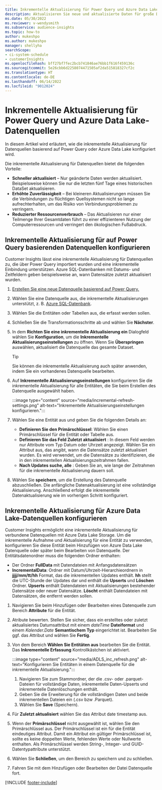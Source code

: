 ```yaml
---
title: Inkrementelle Aktualisierung für Power Query und Azure Data Lake-Datenquellen
description: Aktualisieren Sie neue und aktualisierte Daten für große Datenquellen basierend auf Power Query oder Azure Data Lake-Datenquellen.
ms.date: 05/30/2022
ms.reviewer: v-wendysmith
ms.subservice: audience-insights
ms.topic: how-to
author: mukeshpo
ms.author: mukeshpo
manager: shellyha
searchScope:
- ci-system-schedule
- customerInsights
ms.openlocfilehash: bff27bf7fec2bcb741846ae76bb1f616f459136c
ms.sourcegitcommit: 5e26cbb6d2258074471505af2da515818327cf2c
ms.translationtype: HT
ms.contentlocale: de-DE
ms.lasthandoff: 06/14/2022
ms.locfileid: "9012024"
---
```

# <a name="incremental-refresh-for-power-query-and-azure-data-lake-data-sources"></a>Inkrementelle Aktualisierung für Power Query und Azure Data Lake-Datenquellen

In diesem Artikel wird erläutert, wie die inkrementelle Aktualisierung für Datenquellen basierend auf Power Query oder Azure Data Lake konfiguriert wird.

Die inkrementelle Aktualisierung für Datenquellen bietet die folgenden Vorteile:

- **Schneller aktualisiert** – Nur geänderte Daten werden aktualisiert. Beispielsweise können Sie nur die letzten fünf Tage eines historischen DataSet aktualisieren.
- **Erhöhte Zuverlässigkeit** – Bei kleineren Aktualisierungen müssen Sie die Verbindungen zu flüchtigen Quellsystemen nicht so lange aufrechterhalten, um das Risiko von Verbindungsproblemen zu verringern.
- **Reduzierter Ressourcenverbrauch** – Das Aktualisieren nur einer Teilmenge Ihrer Gesamtdaten führt zu einer effizienteren Nutzung der Computerressourcen und verringert den ökologischen Fußabdruck.

## <a name="configure-incremental-refresh-for-data-sources-based-on-power-query"></a>Inkrementelle Aktualisierung für auf Power Query basierenden Datenquellen konfigurieren

Customer Insights lässt eine inkrementelle Aktualisierung für Datenquellen zu, die über Power Query importiert wurden und eine inkrementelle Einbindung unterstützen. Azure SQL-Datenbanken mit Datums- und Zeitfeldern geben beispielsweise an, wann Datensätze zuletzt aktualisiert wurden.

1. [Erstellen Sie eine neue Datenquelle basierend auf Power Query.](connect-power-query.md)

1. Wählen Sie eine Datenquelle aus, die inkrementelle Aktualisierungen unterstützt, z. B. [Azure SQL-Datenbank](/power-query/connectors/azuresqldatabase).

1. Wählen Sie die Entitäten oder Tabellen aus, die erfasst werden sollen.

1. Schließen Sie die Transformationsschritte ab und wählen Sie **Nächster**.

1. In dem **Richten Sie eine inkrementelle Aktualisierung ein** Dialogfeld wählen Sie **Konfiguration**, um die **Inkrementelle Aktualisierungseinstellungen** zu öffnen. Wenn Sie **Überspringen** auswählen, aktualisiert die Datenquelle das gesamte Dataset.
   > [!TIP]
   > Sie können die inkrementelle Aktualisierung auch später anwenden, indem Sie ein vorhandenes Datenquelle bearbeiten.

1. Auf **Inkrementelle Aktualisierungseinstellungen** konfigurieren Sie die inkrementelle Aktualisierung für alle Entitäten, die Sie beim Erstellen des Datenquelle ausgewählt haben.

   :::image type="content" source="media/incremental-refresh-settings.png" alt-text="Inkrementelle Aktualisierungseinstellungen konfigurieren.":::

1. Wählen Sie eine Entität aus und geben Sie die folgenden Details an:

   - **Definieren Sie den Primärschlüssel**: Wählen Sie einen Primärschlüssel für die Entität oder Tabelle aus.
   - **Definieren Sie das Feld Zuletzt aktualisiert** : In diesem Feld werden nur Attribute vom Typ Datum oder Uhrzeit angezeigt. Wählen Sie ein Attribut aus, das angibt, wann die Datensätze zuletzt aktualisiert wurden. Es wird verwendet, um die Datensätze zu identifizieren, die in den inkrementellen Aktualisierungszeitrahmen fallen.
   - **Nach Updates suche, alle** : Geben Sie an, wie lange der Zeitrahmen für die inkrementelle Aktualisierung dauern soll.

1. Wählen Sie **speichern**, um die Erstellung des Datenquelle abzuschließen. Die anfängliche Datenaktualisierung ist eine vollständige Aktualisierung. Anschließend erfolgt die inkrementelle Datenaktualisierung wie im vorherigen Schritt konfiguriert.

## <a name="configure-incremental-refresh-for-azure-data-lake-data-sources"></a>Inkrementelle Aktualisierung für Azure Data Lake-Datenquellen konfigurieren

Customer Insights ermöglicht eine inkrementelle Aktualisierung für verbundene Datenquellen mit Azure Data Lake Storage. Um die inkrementelle Aufnahme und Aktualisierung für eine Entität zu verwenden, konfigurieren Sie diese Entität beim Hinzufügen von Azure Data Lake Datenquelle oder später beim Bearbeiten von Datenquelle. Der Entitätsdatenordner muss die folgenden Ordner enthalten:

- Der Ordner **FullData** mit Datendateien mit Anfangsdatensätzen
- **IncrementalData**: Ordner mit Datum/Uhrzeit-Hierarchieordnern in **jjjj/mm/tt/hh** Format, das die inkrementellen Updates enthält. **hh** stellt die UTC-Stunde der Updates dar und enthält die **Upserts** und **Löschen** Ordner. **Upserts** enthält Datendateien mit Aktualisierungen bestehender Datensätze oder neuer Datensätze. **Löscht** enthält Datendateien mit Datensätzen, die entfernt werden sollen.

1. Navigieren Sie beim Hinzufügen oder Bearbeiten eines Datenquelle zum Bereich **Attribute** für die Entität.

1. Atribute bewerten. Stellen Sie sicher, dass ein erstelltes oder zuletzt aktualisiertes Datumsattribut mit einem *dateTime* **Dateiformat** und einem *Kalender.Date* **Semantischem Typ** eingerichtet ist. Bearbeiten Sie ggf. das Attribut und wählen Sie **Fertig**.

1. Von dem Bereich **Wählen Sie Entitäten aus** bearbeiten Sie die Entität. Das **Inkrementelle Erfassung** Kontrollkästchen ist aktiviert.

   :::image type="content" source="media/ADLS_inc_refresh.png" alt-text="Konfigurieren Sie Entitäten in einem Datenquelle für die inkrementelle Aktualisierung.":::

   1. Navigieren Sie zum Stammordner, der die .csv- oder .parquet-Dateien für vollständige Daten, inkrementelle Daten-Upserts und inkrementelle Datenlöschungen enthält.
   1. Geben Sie die Erweiterung für die vollständigen Daten und beide inkrementellen Dateien ein (\.csv bzw \.Parquet).
   1. Wählen Sie **Save** (Speichern).

1. Für **Zuletzt aktualisiert** wählen Sie das Attribut date timestamp aus.

1. Wenn der **Primärschlüssel** nicht ausgewählt ist, wählen Sie den Primärschlüssel aus. Der Primärschlüssel ist ein für die Entität eindeutiges Attribut. Damit ein Attribut ein gültiger Primärschlüssel ist, sollte es keine doppelten Werte, fehlenden Werte oder Nullwerte enthalten. Als Primärschlüssel werden String-, Integer- und GUID-Datentypattribute unterstützt.

1. Wählen Sie **Schließen**, um den Bereich zu speichern und zu schließen.

1. Fahren Sie mit dem Hinzufügen oder Bearbeiten der Datei Datenquelle fort.

[!INCLUDE [footer-include](includes/footer-banner.md)]
